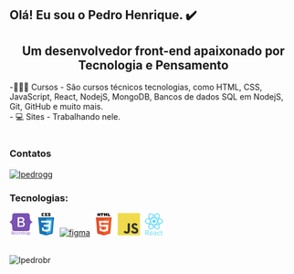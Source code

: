 ## Olá! Eu sou o Pedro Henrique. ✔️

<h2 align="center">Um desenvolvedor front-end apaixonado por <br> Tecnologia e Pensamento</h2>
-👨🏼‍🏫 Cursos - São cursos técnicos tecnologias, como HTML, CSS, JavaScript, React, NodejS, MongoDB, Bancos de dados SQL em NodejS, Git, GitHub e muito mais.<br>
- 💻 Sites - Trabalhando nele.
<br/>
<br/>

<h3 align="left">Contatos</h3>
<p align="left"> <a href="https://linkedin.com/in/lpedrogg" target="blank" ><img align="center" src="https://raw.githubusercontent.com/rahuldkjain/github-profile-readme-generator/master/src/images/icons/Social/linked-in-alt.svg" alt ="lpedrogg"height="30" width="40" /></a>
</p>
<h3 align="left">Tecnologias:</h3>
<div style="display: inline-block"/>
<a href="https://getbootstrap.com" target="_blank" rel="noreferrer"><img src="https://raw.githubusercontent.com/devicons/devicon/master/icons/bootstrap/bootstrap-plain-wordmark.svg" alt="bootstrap" width="40" height="40"/></a>
<a href="https://www.w3schools.com/css/" target="_blank" rel="noreferrer"><img src="https://raw.githubusercontent.com/devicons/devicon/master/icons/css3/css3-original-wordmark.svg" alt= "css3"  width="40" height="40"/></a>
<a href="https://www.figma.com/" target="_blank" rel="noreferrer"><img src="https://www.vectorlogo.zone/logos/figma/figma-icon.svg" alt="figma" width="40" height="40"/></a>
<a href="https://www.w3.org/html/" target="_blank" rel="noreferrer"><img src="https://raw.githubusercontent.com/devicons/devicon/master/icons/html5/html5-original-wordmark.svg" alt="html5" width="40" height="40"/></a>
<a href="https://developer.mozilla.org/en-US/docs/Web/JavaScript" target="_blank" rel="noreferrer"><img src="https://raw.githubusercontent.com/devicons/devicon/master/icons/javascript/javascript-original.svg" alt="javascript" width="40" height="40"/></a>
<a href="https://reactjs.org/" target="_blank" rel="noreferrer"><img src="https://raw.githubusercontent.com/devicons/devicon/master/icons/react/react-original-wordmark.svg" alt="react" width="40" height="40"/></a>
</div>
<br>
<br>
<p><img align="left"  src="https://github-readme-stats.vercel.app/api/top-langs?username=lpedrobr&show_icons=true&theme=dark&locale=en&layout=compact" alt="lpedrobr" /></p><br>
